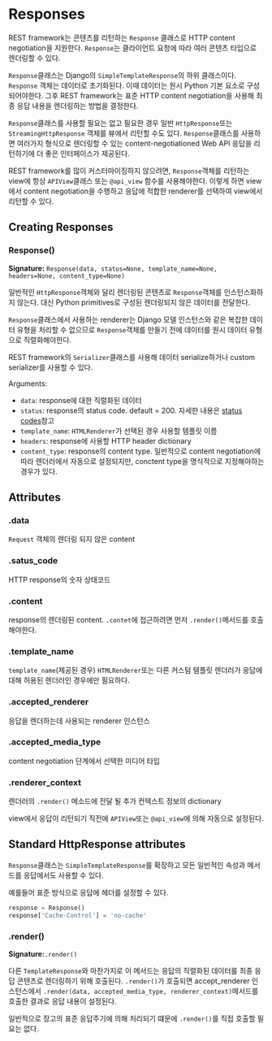 # Responses
REST framework는 콘텐츠를 리턴하는 `Response` 클래스로 HTTP content negotiation을 지원한다. `Response`는 클라이언트 요청에 따라 여러 콘텐츠 타입으로 렌더링할 수 있다.   

`Response`클래스는 Django의 `SimpleTemplateResponse`의 하위 클래스이다. `Response` 객체는 데이터로 초기화된다. 이때 데이터는 원시 Python 기본 요소로 구성되어야한다. 그후 REST framework는 표준 HTTP content negotiation을 사용해 최종 응답 내용을 렌더링하는 방법을 결정한다. 

`Response`클래스를 사용할 필요는 없고 필요한 경우 일반 `HttpResponse`또는 `StreamingHttpResponse` 객체를 뷰에서 리턴할 수도 있다. `Response`클래스를 사용하면 여러가지 형식으로 렌더링할 수 있는 content-negotiationed Web API 응답을 리턴하기에 더 좋은 인터페이스가 제공된다. 

REST framework를 많이 커스터마이징하지 않으려면, `Response`객체를 리턴하는 view에 항상 `APIView`클래스 또는 `@api_view` 함수를 사용해야한다. 이렇게 하면 view에서 content negotiation을 수행하고 응답에 적합한 renderer를 선택하여 view에서 리턴할 수 있다.

## Creating Responses
### Response()
**Signature:** `Response(data, status=None, template_name=None, headers=None, content_type=None)`

일반적인 `HttpResponse`객체와 달리 렌더링된 콘텐츠로 `Response`객체를 인스턴스화하지 않는다. 대신 Python primitives로 구성된 렌더링되지 않은 데이터를 전달한다.

`Response`클래스에서 사용하는 renderer는 Django 모델 인스턴스와 같은 복잡한 데이터 유형을 처리할 수 없으므로 `Response`객체를 만들기 전에 데이터를 원시 데이터 유형으로 직렬화해야한다. 

REST framework의 `Serializer`클래스를 사용해 데이터 serialize하거나 custom serializer를 사용할 수 있다. 

Arguments:

- `data`: response에 대한 직렬화된 데이터
- `status`: response의 status code. default = 200. 자세한 내용은 [status codes](http://www.django-rest-framework.org/api-guide/status-codes/)참고
- `template_name`: `HTMLRenderer`가 선택된 경우 사용할 템플릿 이름
- `headers`: response에 사용할 HTTP header dictionary
- `content_type`: response의 content type. 일반적으로 content negotiation에 따라 렌더러에서 자동으로 설정되지만, conctent type을 명식적으로 지정해야하는 경우가 있다. 

## Attributes
### .data
`Request` 객체의 렌더링 되지 않은 content
### .satus_code
HTTP response의 숫자 상태코드
### .content
response의 렌더링된 content. `.contet`에 접근하려면 먼저 `.render()`메서드를 호출해야한다.

### .template_name
`template_name`(제공된 경우)
`HTMLRenderer`또는 다른 커스텀 템플릿 렌더러가 응답에 대해 허용된 렌더러인 경우에만 필요하다. 

### .accepted_renderer
응답을 렌더하는데 사용되는 renderer 인스턴스

### .accepted_media_type
content negotiation 단계에서 선택한 미디어 타입

### .renderer_context
렌더러의 `.render()` 메소드에 전달 될 추가 컨텍스트 정보의 dictionary

view에서 응답이 리턴되기 직전에 `APIView`또는 `@api_view`에 의해 자동으로 설정된다. 
## Standard HttpResponse attributes
`Response`클래스는 `SimpleTemplateResponse`를 확장하고 모든 일반적인 속성과 메서드를 응답에서도 사용할 수 있다.

예를들어 표준 방식으로 응답에 헤더를 설정할 수 있다.  

```python
response = Response()
response['Cache-Control'] = 'no-cache'
```

### .render()

**Signature:**`.render()`

다른 `TemplateResponse`와 마찬가지로 이 메서드는 응답의 직렬화된 데이터를 최종 응답 콘텐츠로 렌더링하기 위해 호출된다. `.render()`가 호출되면 accept_renderer 인스턴스에서 `.render(data, accepted_media_type, renderer_context)`메서드를 호출한 결과로 응답 내용이 설정된다. 

일반적으로 장고의 표준 응답주기에 의해 처리되기 떄문에 `.render()`를 직접 호출할 필요는 없다. 